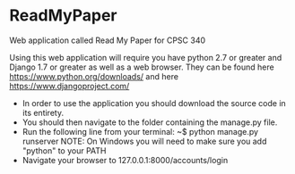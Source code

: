 # ReadMyPaper
Web application called Read My Paper for CPSC 340

Using this web application will require you have python 2.7 or greater and Django 1.7 or greater as well as a web browser.
They can be found here https://www.python.org/downloads/ and here https://www.djangoproject.com/

- In order to use the application you should download the source code in its entirety. 
- You should then navigate to the folder containing the manage.py file.
- Run the following line from your terminal: ~$ python manage.py runserver
    NOTE: On Windows you will need to make sure you add "python" to your PATH
- Navigate your browser to 127.0.0.1:8000/accounts/login
